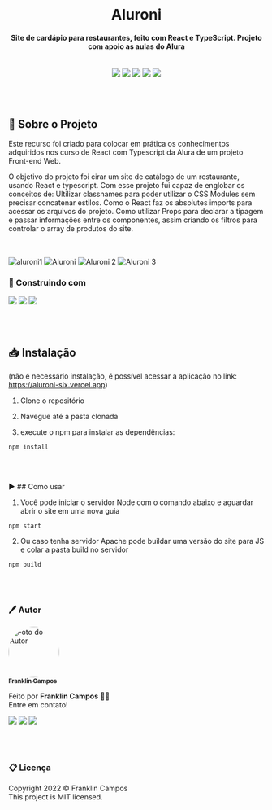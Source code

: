 <br />
<h1 align="center"> Aluroni </h1>
<h4 align="center">Site de cardápio para restaurantes, feito com React e TypeScript. Projeto com apoio as aulas do Alura</h4>
<br />

<div id="statusProject" align="center">
<img src="https://img.shields.io/github/license/franklindrw/aluroni.svg?style=for-the-badge" />
<img src="https://img.shields.io/github/stars/franklindrw/aluroni.svg?style=for-the-badge" />
<img src="https://img.shields.io/github/forks/franklindrw/aluroni.svg?style=for-the-badge" />
<img src="https://img.shields.io/github/issues/franklindrw/aluroni.svg?style=for-the-badge" />
<img src="http://img.shields.io/static/v1?label=STATUS&message=CONCLUIDO&color=green&style=for-the-badge"/>
</div>

<br /><br />

## 🔎 Sobre o Projeto

Este recurso foi criado para colocar em prática os conhecimentos adquiridos nos curso de React com Typescript da Alura de um projeto Front-end Web.

O objetivo do projeto foi cirar um site de catálogo de um restaurante, usando React e typescript. Com esse projeto fui capaz de englobar os conceitos de: Ultilizar classnames para poder utilizar o CSS Modules sem precisar concatenar estilos. Como o React faz os absolutes imports para acessar os arquivos do projeto. Como utilizar Props para declarar a tipagem e passar informações entre os componentes, assim criando os filtros para controlar o array de produtos do site.

<br /><br />
![aluroni1](https://user-images.githubusercontent.com/81038899/174697670-ca1dbd7e-4d25-4dad-b074-e78f249d3e5e.png)
![Aluroni](https://user-images.githubusercontent.com/81038899/174697514-fba99e2c-a598-4cd6-99a9-50dbe9b6ff24.gif)
![Aluroni 2](https://user-images.githubusercontent.com/81038899/174697520-24a5850a-aecd-4dd4-a21c-37cca9bd5581.gif)
![Aluroni 3](https://user-images.githubusercontent.com/81038899/174697529-14aa2648-4adc-4b29-bd98-50a7f39d9ab5.gif)


<h3>🔨 Construindo com</h3>
<div id="statusProject" align="left">
 <img src="https://img.shields.io/badge/TypeScript-007ACC?style=for-the-badge&logo=typescript&logoColor=white" />
 <img src="https://img.shields.io/badge/React-20232A?style=for-the-badge&logo=react&logoColor=61DAFB" />
 <img src="https://img.shields.io/badge/Sass-CC6699?style=for-the-badge&logo=sass&logoColor=white" />
</div>

<br /><br />

## 📥 Instalação
(não é necessário instalação, é possível acessar a aplicação no link: https://aluroni-six.vercel.app)

 1. Clone o repositório

 2. Navegue até a pasta clonada

 3. execute o npm para instalar as dependências:
 ```
 npm install
 ```

<br /><br />

▶️ ## Como usar

 1. Você pode iniciar o servidor Node com o comando abaixo e aguardar abrir o site em uma nova guia
 ```
 npm start
 ```
 
 2. Ou caso tenha servidor Apache pode buildar uma versão do site para JS e colar a pasta build no servidor
 ```
 npm build
 ```
 
<br /><br />

### 🖊 Autor

<a href="https://github.com/franklindrw">
<img style="border-radius: 50%; width: 100px" src="https://github.com/franklindrw.png" alt="Foto do Autor"/>
<br />
<sub><b>Franklin Campos</b></sub>
</a>
</br>
<p>Feito por <strong>Franklin Campos</strong> 👋🏻 </br>
Entre em contato!</p>

<div>
<a href="https://www.linkedin.com/in/franklindrw" target="_blank"><img src="https://img.shields.io/badge/-LinkedIn-%230077B5?style=for-the-badge&logo=linkedin&logoColor=white" target="_blank"></a>
<a href="mailto:franklindrw@gmail.com"><img src="https://img.shields.io/badge/Gmail-D14836?style=for-the-badge&logo=gmail&logoColor=white" target="_blank"></a>
<a href="https://www.instagram.com/franklindrw" target="_blank"><img src="https://img.shields.io/badge/-Instagram-%23E4405F?style=for-the-badge&logo=instagram&logoColor=white" target="_blank"></a>
</div>

<br /><br />

### 📋 Licença

<p> Copyright 2022 © Franklin Campos </br>
This project is MIT licensed.</p>
